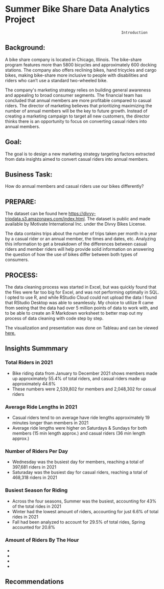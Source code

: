 # Summer Bike Share Data Analytics Project


                                                         Introduction
                                                      



## **Background**: 
A bike share company is located in Chicago, Illinois. The bike-share program features more than 5800 bicycles and approximately 600 docking stations. The company also offers reclining bikes, hand tricycles and cargo bikes, making bike-share more inclusive to people with disabilities and riders who can’t use a standard two-wheeled bike.

The company's marketing strategy relies on building general awareness and appealing to broad consumer segments. The financial team has concluded that annual members are more profitable compared to casual riders. The director of marketing believes that prioritizing maximizing the number of annual members will be the key to future growth. Instead of creating a marketing campaign to target all new customers, the director thinks there is an opportunity to focus on converting casual riders into annual members.





## **Goal**: 
The goal is to design a new marketing strategy targeting factors extracted from data insights aimed to convert casual riders into annual members.


## **Business Task**: 
How do annual members and casual riders use our bikes differently?


## **PREPARE**:
The dataset can be found here https://divvy-tripdata.s3.amazonaws.com/index.html. The dataset is public and made available by Motivate International Inc. under the Divvy Bikes License. 

The data contains trips about the number of trips taken per month in a year by a casual rider or an annual member, the times and dates, etc. Analyzing this information to get a breakdown of the differences between casual riders and member riders will help provide solid information on answering the question of how the use of bikes differ between both types of consumers. 



## **PROCESS**:
The data cleaning process was started in Excel, but was quickly found that the files were far too big for Excel, and was not performing optimally in SQL. I opted to use R, and while RStudio Cloud could not upload the data I found that RStudio Desktop was able to seamlessly. My choice to utilize R came from seeing that the data had over 5 million points of data to work with, and to be able to create an R Markdown worksheet to better map out my process of data cleaning with code step by step. 



The visualization and presentation was done on Tableau and can be viewed [here.](https://public.tableau.com/app/profile/visan2980/viz/DataAnalyticsProjectDashboard/Story1#1)

## Insights Summmary

### **Total Riders in 2021**
* Bike riding data from January to December 2021 shows members made up approximately 55.4% of total riders, and casual riders made up approximately 44.6%
* These numbers were 2,539,802 for members and 2,048,302 for casual riders

### **Average Ride Lengths in 2021**
* Casual riders tend to on average have ride lengths approximately 19 minutes longer than members in 2021
* Average ride lengths were higher on Saturdays & Sundays for both members (15 min length approx.) and casual riders (36 min length approx.)

### **Number of Riders Per Day**
* Wednesday was the busiest day for members, reaching a total of 397,681 riders in 2021
* Saturaday was the busiest day for casual riders, reaching a total of 468,318 riders in 2021

### **Busiest Season for Riding**
* Across the four seasons, Summer was the busiest, accounting for 43% of the total rides in 2021
* Winter had the lowest amount of riders, accounting for just 6.6% of total rides in 2021
* Fall had been analyzed to account for 29.5% of total rides, Spring accounted for 20.8%

### **Amount of Riders By The Hour**
*
*
*
*
## Recommendations

